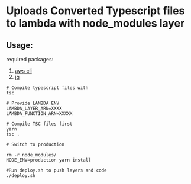 # Uploads Converted Typescript files to lambda with node_modules layer

## Usage:

required packages:
1. [aws cli](https://aws.amazon.com/cli/)
2. [jq](https://stedolan.github.io/jq/)

```
# Compile typescript files with
tsc

# Provide LAMBDA ENV
LAMBDA_LAYER_ARN=XXXX
LAMBDA_FUNCTION_ARN=XXXXX

# Compile TSC files first
yarn
tsc .

# Switch to production

rm -r node_modules/
NODE_ENV=production yarn install

#Run deploy.sh to push layers and code
./deploy.sh
```
